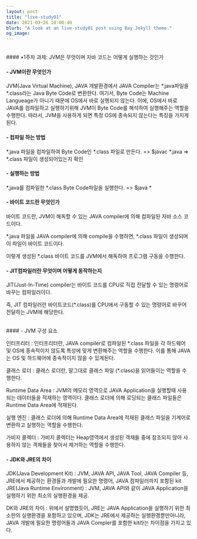```yaml
---
layout: post
title: "live-study01"
date: 2021-03-26 10:00:40
blurb: "A look at an live-study01 post using Bay Jekyll theme."
og_image:
---
```


<br />
#### •1주차 과제: JVM은 무엇이며 자바 코드는 어떻게 실행하는 것인가
<br />

#### - JVM이란 무엇인가

JVM(Java Virtual Machine), JAVA 개발환경에서 JAVA Compiler는 *.java파일을 *.class라는 Java Byte Code로 변환한다.
여기서, Byte Code는 Machine Langueage가 아니기 때문에 OS에서 바로 실행되지 않는다.
이에, OS에서 바로 JAVA를 컴파일하고 실행하기위해 JVM이 Byte Code를 해석하여 실행해주는 역할을 수행한다.
따라서, JVM을 사용하게 되면 특정 OS에 종속되지 않는다는 특징을 가지게 된다.
<br />

#### - 컴파일 하는 방법

*.java 파일을 컴파일하여 Byte Code인 *.class 파일로 만든다.
=> $javac *.java
=> *.class 파일이 생성되어있는지 확인
<br />

#### - 실행하는 방법

*.java를 컴파일한 *.class Byte Code파일을 실행한다.
=> $java *
<br />

#### - 바이트 코드란 무엇인가

바이트 코드란, JVM이 해독할 수 있는 JAVA compiler에 의해 컴파일된 자바 소스 코드이다.

*.java 파일을 JAVA compiler에 의해 compile을 수행하면, *.class 파일이 생성되며 이 파일이 바이트 코드이다.

이렇게 생성된 *.class 바이트 코드를 JVM에서 해독하여 프로그램 구동을 수행한다.
<br />

#### - JIT컴파일러란 무엇이며 어떻게 동작하는지

JIT(Just-In-Time) compiler는 바이트 코드를 CPU로 직접 전달할 수 있는 명령어로 바꾸는 컴파일러이다.

즉, JIT 컴파일러란 바이트코드(*.class)를 CPU에서 구동할 수 있는 명령어로 바꾸어 전달하는 JVM에 해당한다.
<br />

<br />
#### - JVM 구성 요소

인터프리터 : 인터프리터란, JAVA compiler로 컴파일된 *.class 파일을 각 하드웨어 및 OS에 종속적이지 않도록 특성에 맞게 변환해주는 역할을 수행한다. 이를 통해 JAVA는 OS 및 하드웨어에 종속적이지 않을 수 있게된다.

클래스 로더 : 클래스 로더란, 말그대로 클래스 파일 (*.class)을 읽어들이는 역할을 수행한다.

Runtime Data Area : JVM의 메모리 영역으로 JAVA Application을 실행할때 사용되는 데이터들을 적재하는 영역이다. 클래스 로더에 의해 로딩되는 클래스 파일들은 Runtime Data Area에 적재된다.

실행 엔진 : 클래스 로더에 의해 Runtime Data Area에 적재된 클래스 파일을 기계어로 변환하고 실행하는 역할을 수행한다.

가비지 콜렉터 : 가비지 콜렉터는 Heap영역에서 생성된 객채들 중에 참조되지 않아 사용하지 않는 객체들을 찾아서 제거하는 역할을 수행한다. 
<br />

#### - JDK와 JRE의 차이

 JDK(Java Development Kit) : JVM, JAVA API, JAVA Tool, JAVA Compiler 등, JRE에서 제공하는 환경들과 개발에 필요한 명령어, JAVA 컴파일러까지 포함된 kit
 JRE(Java Runtime Environment) : JVM, JAVA API와 같이 JAVA Application을 실행하기 위한 최소의 실행환경을 제공.

DK와 JRE의 차이 : 위에서 설명했듯이, JRE는 JAVA Application을 실행하기 위한 최소한의 실행환경을 포함하고 있으며, JDK는 JRE에서 제공하는 실행환경뿐만아니라, JAVA 개발에 필요한 명령어들과 JAVA Compler를 포함한 kit라는 차이점을 가지고 있다.
<br />
